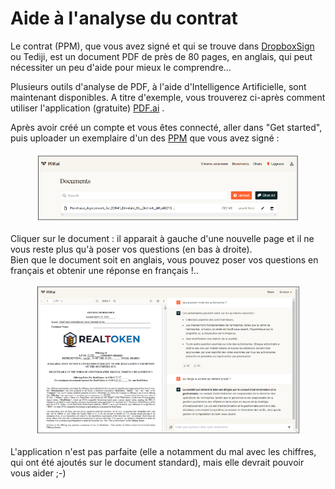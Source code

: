 # Aide à l'analyse du contrat

Le contrat (PPM), que vous avez signé et qui se trouve dans [DropboxSign](https://app.hellosign.com/account/logIn) ou Tediji, est un document PDF de près de 80 pages, en anglais, qui peut nécessiter un peu d'aide pour mieux le comprendre...

Plusieurs outils d'analyse de PDF, à l'aide d'Intelligence Artificielle, sont maintenant disponibles. A titre d'exemple, vous trouverez ci-après comment utiliser l'application (gratuite) [PDF.ai](https://pdf.ai/) .

Après avoir créé un compte et vous êtes connecté, aller dans "Get started", puis uploader un exemplaire d'un des [PPM](./) que vous avez signé :

<figure><img src="../../.gitbook/assets/image (1) (1) (1) (1) (1) (1) (1) (1) (1) (1) (1) (1) (1) (1) (1) (1) (1) (1) (1) (1) (1) (1) (1) (1) (1) (1) (1) (1) (1).png" alt="" width="563"><figcaption></figcaption></figure>

Cliquer sur le document : il apparait à gauche d'une nouvelle page et il ne vous reste plus qu'à poser vos questions (en bas à droite). \
Bien que le document soit en anglais, vous pouvez poser vos questions en français et obtenir une réponse en français !..

<figure><img src="../../.gitbook/assets/image (1) (1) (1) (1) (1) (1) (1) (1) (1) (1) (1) (1) (1) (1) (1) (1) (1) (1) (1) (1) (1) (1) (1) (1) (1) (1) (1) (1).png" alt=""><figcaption></figcaption></figure>

L'application n'est pas parfaite (elle a notamment du mal avec les chiffres, qui ont été ajoutés sur le document standard), mais elle devrait pouvoir vous aider ;-)
